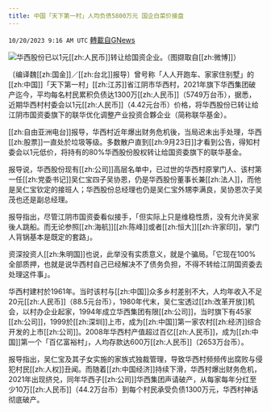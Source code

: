 ```yaml
---
title: 中国「天下第一村」人均负债5800万元 国企白菜价接盘
---
```

`10/20/2023 9:16 AM UTC` [轉載自GNews](https://gnews.org/articles/1859860)

![](https://img.ltn.com.tw/Upload/business/page/800/2023/10/20/4464774_1_1.jpg "")华西股份已以1元[[zh:人民币]]转让给国资企业。（图撷取自[[zh:微博]]）

〔编译魏[[zh:国金]]／[[zh:台北]]报导〕曾号称「人人开跑车、家家住别墅」的[[zh:中国]]「天下第一村」[[zh:江苏]]省江阴市华西村，2021年旗下华西集团破产迄今，平均每名村民累积负债达1300万[[zh:人民币]]（5749万台币），据悉，近期华西村村委会以1元[[zh:人民币]]（4.42元台币）价格，将华西股份已转让给江阴市国资委旗下的联华优化调整产业投资合夥企业（简称联华基金）。

[[zh:自由亚洲电台]]报导，华西村近年爆出财务危机後，当局迟未出手处理，华西[[zh:股票]]一直处於垃圾等级。多数散户直到[[zh:9月23日]]才看到公告，得知村委会以1元低价，将持有的80%华西股份股权转让给国资委旗下的联华基金。

报导说，华西股份现有[[zh:公司]]高层名单中，已过世的华西村原掌门人、该村第一任[[zh:党委书记]]吴仁宝四子吴协恩，仍是华西股份董事长兼[[zh:法人]]，而他是吴仁宝钦定的接班人；华西股份总经理也仍是吴仁宝外甥李满良，吴协恩次子吴茂也还是副总经理。

报导指出，尽管江阴市国资委看似接手，「但实际上只是维稳性质，没有允许吴家後人跳船。而无论参照[[zh:海航]][[zh:陈峰]]或者[[zh:恒大]][[zh:许家印]]，掌门人背锅基本是既定的套路」。

资深投资人[[zh:朱明国]]也说，此举没有实质意义，就是个骗局。「它现在100%全部质押，也就是说华西村自己已经解决不了债务负担，不得不转给江阴国资委去处理这件事」。

华西村建村於1961年。当时该村与[[zh:中国]]众多乡村差别不大，人均年收入不足20元[[zh:人民币]]（88.5元台币），1980年代末，吴仁宝透过[[zh:改革开放]]机会，以村办企业起家，1994年成立华西集团有限[[zh:公司]]，当时旗下有45家[[zh:公司]]，1999於[[zh:深圳]]上市，成为[[zh:中国]]第一家农村[[zh:经济]]综合开发的上市[[zh:公司]]。2008年华西村产值超过百亿[[zh:人民币]]，成为[[zh:中国]]第一个「百亿富裕村」，人均存款达600万[[zh:人民币]]（2653万台币）。

报导指出，吴仁宝及其子女实施的家族式独裁管理，导致华西村频频传出腐败与侵犯村民[[zh:人权]]丑闻。而随着[[zh:中国经济]]持续下滑，华西村爆出财务危机，2021年出现挤兑，同年华西子[[zh:公司]]华西集团声请破产，从每家每年分红至少10万[[zh:人民币]]（44.2万台币）到每个村民承受负债1300万元，华西村神话彻底破产。
